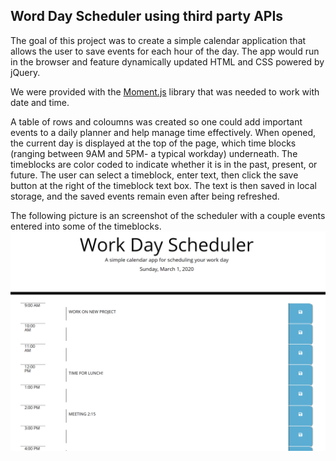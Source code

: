 Word Day Scheduler using third party APIs
------------------------------------------

The goal of this project was to create a simple calendar application that allows the user to save events for each hour of the day.  The app would run in the browser and feature dynamically updated HTML and CSS powered by jQuery.

We were provided with the [Moment.js](https://momentjs.com/) library that was needed to work with date and time.

A table of rows and coloumns was created so one could add important events to a daily planner and help manage time effectively.  When opened, the current day is displayed at the top of the page, which time blocks (ranging between 9AM and 5PM- a typical workday) underneath.  The timeblocks are color coded to indicate whether it is in the past, present, or future.  The user can select a timeblock, enter text, then click the save button at the right of the timeblock text box.  The text is then saved in local storage, and the saved events remain even after being refreshed.

The following picture is an screenshot of the scheduler with a couple events entered into some of the timeblocks.
![Work Day Planner](Assets/workDayPic.png)